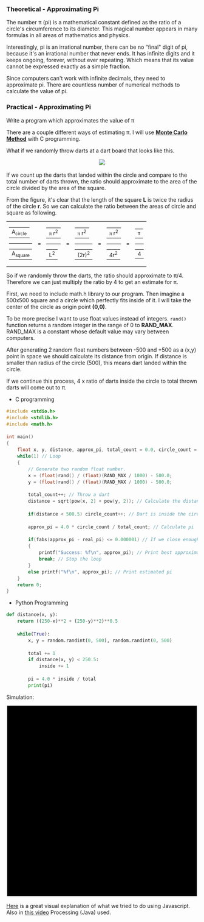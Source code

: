 ### Theoretical - Approximating Pi

The number &#960; (pi) is a mathematical constant defined as the ratio of a circle's circumference to its diameter. This magical number appears in many formulas in all areas of mathematics and physics.

Interestingly, pi is an irrational number, there can be no “final" digit of pi, because it's an irrational number that never ends. It has infinite digits and it keeps ongoing, forever, without ever repeating. Which means that its value cannot be expressed exactly as a simple fraction.

Since computers can't work with infinite decimals, they need to approximate pi. There are countless number of numerical methods to calculate the value of pi.

### Practical - Approximating Pi

Write a program which approximates the value of &#960;

There are a couple different ways of estimating &#960;. I will use **[Monte Carlo Method](http://mathworld.wolfram.com/MonteCarloMethod.html)** with C programming.

What if we randomly throw darts at a dart board that looks like this.

<p align="center">
<img src="https://www.asc.ohio-state.edu/orban.14/math_coding/pi_graphical/circle_square2.png" width="300">
</p>
If we count up the darts that landed within the circle and compare to the total number of darts thrown, the ratio should approximate to the area of the circle divided by the area of the square.

From the figure, it's clear that the length of the square **L** is twice the radius of the circle **r**. So we can calculate the ratio between the areas of circle and square as following.

<table cellspacing=0  border=0 align=center>
<tr>
  <td nowrap align="center">
    <table cellspacing=0 border=0 >
    <tr>
      <td nowrap align="center">
        A<sub>circle</sub>
      </td>
    </tr>
    </table>
    <div class=hrcomp><hr noshade size=1></div>
    <table cellspacing=0 border=0 >
    <tr>
      <td nowrap align=center>
        A<sub>square</sub>
      </td>
    </tr>
    </table>
  </td>
  <td nowrap align=center>
     =
  </td>
  <td nowrap align="center">
    <table cellspacing=0 border=0 >
    <tr>
      <td nowrap align="center">
        <font face=symbol>&#960;</font> r<sup>2</sup>
      </td>
    </tr>
    </table>
    <div class=hrcomp><hr noshade size=1></div>
    <table cellspacing=0 border=0 >
    <tr>
      <td nowrap align=center>
        L<sup>2</sup>
      </td>
    </tr>
    </table>
  </td>
  <td nowrap align=center>
     =
  </td>
  <td nowrap align="center">
    <table cellspacing=0 border=0 >
    <tr>
      <td nowrap align="center">
        <font face=symbol>&#960;</font> r<sup>2</sup>
      </td>
    </tr>
    </table>
    <div class=hrcomp><hr noshade size=1></div>
    <table cellspacing=0 border=0 >
    <tr>
      <td nowrap align=center>
        (2r)<sup>2</sup>
      </td>
    </tr>
    </table>
  </td>
  <td nowrap align=center>
     =
  </td>
  <td nowrap align="center">
    <table cellspacing=0 border=0 >
    <tr>
      <td nowrap align="center">
        <font face=symbol>&#960;</font> r<sup>2</sup>
      </td>
    </tr>
    </table>
    <div class=hrcomp><hr noshade size=1></div>
    <table cellspacing=0 border=0 >
    <tr>
      <td nowrap align=center>
        4r<sup>2</sup>
      </td>
    </tr>
    </table>
  </td>
  <td nowrap align=center>
     =
  </td>
  <td nowrap align="center">
    <table cellspacing=0 border=0 >
    <tr>
      <td nowrap align="center">
        <font face=symbol>&#960;</font>
      </td>
    </tr>
    </table>
    <div class=hrcomp><hr noshade size=1></div>
    <table cellspacing=0 border=0 >
    <tr>
      <td nowrap align=center>
        4
      </td>
    </tr>
    </table>
  </td>
</tr>
</table>

So if we randomly throw the darts, the ratio should approximate to &#960;/4. Therefore we can just multiply the ratio by 4 to get an estimate for &#960;.

First, we need to include math.h library to our program. Then imagine a 500x500 square and a circle which perfectly fits inside of it. I will take the center of the circle as origin point **(0,0)**.

To be more precise I want to use float values instead of integers. ```rand()``` function returns a random integer in the range of 0 to **RAND_MAX**. RAND_MAX is a constant whose default value may vary between computers.

After generating 2 random float numbers between -500 and +500 as a (x,y) point in space we should calculate its distance from origin. If distance is smaller than radius of the circle (500), this means dart landed within the circle.

If we continue this process, 4 x ratio of darts inside the circle to total thrown darts will come out to &#960;.

- C programming

```c
#include <stdio.h>
#include <stdlib.h>
#include <math.h>

int main()
{
    float x, y, distance, approx_pi, total_count = 0.0, circle_count = 0.0, real_pi = 3.141592;
    while(1) // Loop
    {
        // Generate two random float number.
        x = (float)rand() / (float)(RAND_MAX / 1000) - 500.0;
        y = (float)rand() / (float)(RAND_MAX / 1000) - 500.0;

        total_count++; // Throw a dart
        distance = sqrt(pow(x, 2) + pow(y, 2)); // Calculate the distance to origin

        if(distance < 500.5) circle_count++; // Dart is inside the circle

        approx_pi = 4.0 * circle_count / total_count; // Calculate pi

        if(fabs(approx_pi - real_pi) <= 0.000001) // If we close enough
        {
            printf("Success: %f\n", approx_pi); // Print best approximation of pi
            break; // Stop the loop
        }
        else printf("%f\n", approx_pi); // Print estimated pi
    }
    return 0;
}
```

- Python Programming

```python
def distance(x, y):
    return ((250-x)**2 + (250-y)**2)**0.5
    
    while(True):
        x, y = random.randint(0, 500), random.randint(0, 500)
        
        total += 1
        if distance(x, y) < 250.5:
            inside += 1

        pi = 4.0 * inside / total
        print(pi)
```

Simulation:
<p align="center">
<img src="images/monte-carlo.gif">
</p>

[Here](https://editor.p5js.org/ChrisOrban/sketches/ByERjxMKG) is a great visual explanation of what we tried to do using Javascript. Also in [this video](https://thecodingtrain.com/CodingChallenges/095-approximating-pi.html) Processing (Java) used.
